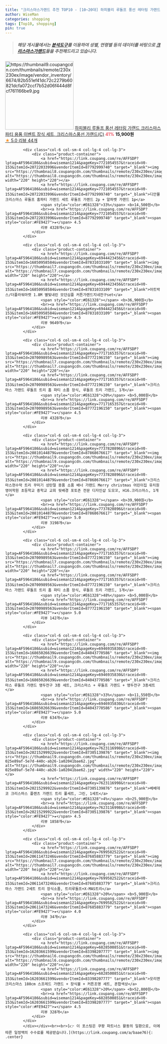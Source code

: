 ```yaml
---
title: "크리스마스가랜드 추천 TOP10 - [10~20대] 하피블리 루돌프 풍선 레터링 가랜드 크리스마스 파티 용품 이벤트 장식 세트, 크리스마스풍선 가랜드(C)"
author: WiseMan
categories: shopping
tags: [Top10, shopping]
pin: true
---
```


> ##### 해당 게시물에서는 [**분석도구**](https://itemscout.io/)를 이용하여 **성별**, **연령별** 등의 데이터를 바탕으로 [**크리스마스가랜드**](https://link.coupang.com/a/baae76)들을 추천해드리고 있습니다.
<div class="container"><div class="row">
            <div class="col-6 col-sm-4 col-lg-4 col-lg-3">
                <div class="product-container">
                    <a href="https://link.coupang.com/re/AFFSDP?lptag=AF5964186&subid=wiseman1214&pageKey=7712355675&traceid=V0-153&itemId=20676771405&vendorItemId=84178181764" target="_blank"><img src="https://thumbnail9.coupangcdn.com/thumbnails/remote/230x230ex/image/vendor_inventory/6674/82b551ef41dc72c2279b60821dcfa072ccf7b52d06f444d8fcf761166be9.jpg" alt="https://thumbnail9.coupangcdn.com/thumbnails/remote/230x230ex/image/vendor_inventory/6674/82b551ef41dc72c2279b60821dcfa072ccf7b52d06f444d8fcf761166be9.jpg" width="220" height="220"></a>
                    <a href="https://link.coupang.com/re/AFFSDP?lptag=AF5964186&subid=wiseman1214&pageKey=7712355675&traceid=V0-153&itemId=20676771405&vendorItemId=84178181764" target="_blank">하피블리 루돌프 풍선 레터링 가랜드 크리스마스 파티 용품 이벤트 장식 세트, 크리스마스풍선 가랜드(C)</a>
                    <span style="color:#E61328">41%</span> <b>15,900원</b>
                    <br><a href="https://link.coupang.com/re/AFFSDP?lptag=AF5964186&subid=wiseman1214&pageKey=7712355675&traceid=V0-153&itemId=20676771405&vendorItemId=84178181764" target="_blank"><span style="color:#FE9427">★</span> 5.0
                    리뷰 44개</a>
                </div>
            </div>
            
            <div class="col-6 col-sm-4 col-lg-4 col-lg-3">
                <div class="product-container">
                    <a href="https://link.coupang.com/re/AFFSDP?lptag=AF5964186&subid=wiseman1214&pageKey=7721054557&traceid=V0-153&itemId=20722033996&vendorItemId=87792999740" target="_blank"><img src="https://thumbnail8.coupangcdn.com/thumbnails/remote/230x230ex/image/vendor_inventory/33c0/a06fb60fb67692e14cd9e391c60170ca0c86f47744729e99d1420288de77.jpg" alt="https://thumbnail8.coupangcdn.com/thumbnails/remote/230x230ex/image/vendor_inventory/33c0/a06fb60fb67692e14cd9e391c60170ca0c86f47744729e99d1420288de77.jpg" width="220" height="220"></a>
                    <a href="https://link.coupang.com/re/AFFSDP?lptag=AF5964186&subid=wiseman1214&pageKey=7721054557&traceid=V0-153&itemId=20722033996&vendorItemId=87792999740" target="_blank">디안몰 크리스마스 루돌프 홈파티 가랜드 세트 루돌프 가랜드 2p + 알파벳 가랜드 1p</a>
                    <span style="color:#E61328">33%</span> <b>14,500원</b>
                    <br><a href="https://link.coupang.com/re/AFFSDP?lptag=AF5964186&subid=wiseman1214&pageKey=7721054557&traceid=V0-153&itemId=20722033996&vendorItemId=87792999740" target="_blank"><span style="color:#FE9427">★</span> 4.5
                    리뷰 4328개</a>
                </div>
            </div>
            
            <div class="col-6 col-sm-4 col-lg-4 col-lg-3">
                <div class="product-container">
                    <a href="https://link.coupang.com/re/AFFSDP?lptag=AF5964186&subid=wiseman1214&pageKey=6944423456&traceid=V0-153&itemId=16850958584&vendorItemId=87831033109" target="_blank"><img src="https://thumbnail7.coupangcdn.com/thumbnails/remote/230x230ex/image/vendor_inventory/9d41/0a3be103d7eb607627f4de88658364ecf7357b29cf44d79e86dd2134c221.jpg" alt="https://thumbnail7.coupangcdn.com/thumbnails/remote/230x230ex/image/vendor_inventory/9d41/0a3be103d7eb607627f4de88658364ecf7357b29cf44d79e86dd2134c221.jpg" width="220" height="220"></a>
                    <a href="https://link.coupang.com/re/AFFSDP?lptag=AF5964186&subid=wiseman1214&pageKey=6944423456&traceid=V0-153&itemId=16850958584&vendorItemId=87831033109" target="_blank">아트박스/더플라워마켓 1.8M 별빛내린 모던심플 커튼가랜드지네전구set</a>
                    <span style="color:#E61328"></span> <b>36,900원</b>
                    <br><a href="https://link.coupang.com/re/AFFSDP?lptag=AF5964186&subid=wiseman1214&pageKey=6944423456&traceid=V0-153&itemId=16850958584&vendorItemId=87831033109" target="_blank"><span style="color:#FE9427">★</span> 4.5
                    리뷰 9649개</a>
                </div>
            </div>
            
            <div class="col-6 col-sm-4 col-lg-4 col-lg-3">
                <div class="product-container">
                    <a href="https://link.coupang.com/re/AFFSDP?lptag=AF5964186&subid=wiseman1214&pageKey=7717165357&traceid=V0-153&itemId=20700989563&vendorItemId=87772196150" target="_blank"><img src="https://thumbnail7.coupangcdn.com/thumbnails/remote/230x230ex/image/vendor_inventory/5fef/92f2c2ce7117b2768934564026f08e39d516c042a1369bcc470fa2e7c9a2.jpg" alt="https://thumbnail7.coupangcdn.com/thumbnails/remote/230x230ex/image/vendor_inventory/5fef/92f2c2ce7117b2768934564026f08e39d516c042a1369bcc470fa2e7c9a2.jpg" width="220" height="220"></a>
                    <a href="https://link.coupang.com/re/AFFSDP?lptag=AF5964186&subid=wiseman1214&pageKey=7717165357&traceid=V0-153&itemId=20700989563&vendorItemId=87772196150" target="_blank">크리스마스 가랜드 루돌프 트리 홈 파티 소품 장식, 루돌프 트리 가랜드, 1개</a>
                    <span style="color:#E61328">20%</span> <b>5,000원</b>
                    <br><a href="https://link.coupang.com/re/AFFSDP?lptag=AF5964186&subid=wiseman1214&pageKey=7717165357&traceid=V0-153&itemId=20700989563&vendorItemId=87772196150" target="_blank"><span style="color:#FE9427">★</span> 4.5
                    리뷰 4328개</a>
                </div>
            </div>
            
            <div class="col-6 col-sm-4 col-lg-4 col-lg-3">
                <div class="product-container">
                    <a href="https://link.coupang.com/re/AFFSDP?lptag=AF5964186&subid=wiseman1214&pageKey=7737820896&traceid=V0-153&itemId=20810144879&vendorItemId=87868676617" target="_blank"><img src="https://thumbnail9.coupangcdn.com/thumbnails/remote/230x230ex/image/vendor_inventory/0749/127157e4210ac83c0f6bf1d08ce426ef0ebea3f1fec1edb5a2b20674b916.jpg" alt="https://thumbnail9.coupangcdn.com/thumbnails/remote/230x230ex/image/vendor_inventory/0749/127157e4210ac83c0f6bf1d08ce426ef0ebea3f1fec1edb5a2b20674b916.jpg" width="220" height="220"></a>
                    <a href="https://link.coupang.com/re/AFFSDP?lptag=AF5964186&subid=wiseman1214&pageKey=7737820896&traceid=V0-153&itemId=20810144879&vendorItemId=87868676617" target="_blank">크리스마스현수막 트리 꾸미기 성탄절 용품 소품 배너 가랜드 Merry christmas 어린이집 유치원 영어학원 초등학교 중학교 교회 뒷배경 포토존 전문 디자인샵 도모꼬, H16.크리스마스, 1개</a>
                    <span style="color:#E61328"></span> <b>39,900원</b>
                    <br><a href="https://link.coupang.com/re/AFFSDP?lptag=AF5964186&subid=wiseman1214&pageKey=7737820896&traceid=V0-153&itemId=20810144879&vendorItemId=87868676617" target="_blank"><span style="color:#FE9427">★</span> 5.0
                    리뷰 3198개</a>
                </div>
            </div>
            
            <div class="col-6 col-sm-4 col-lg-4 col-lg-3">
                <div class="product-container">
                    <a href="https://link.coupang.com/re/AFFSDP?lptag=AF5964186&subid=wiseman1214&pageKey=7717165357&traceid=V0-153&itemId=20700989563&vendorItemId=87772196150" target="_blank"><img src="https://thumbnail7.coupangcdn.com/thumbnails/remote/230x230ex/image/vendor_inventory/5fef/92f2c2ce7117b2768934564026f08e39d516c042a1369bcc470fa2e7c9a2.jpg" alt="https://thumbnail7.coupangcdn.com/thumbnails/remote/230x230ex/image/vendor_inventory/5fef/92f2c2ce7117b2768934564026f08e39d516c042a1369bcc470fa2e7c9a2.jpg" width="220" height="220"></a>
                    <a href="https://link.coupang.com/re/AFFSDP?lptag=AF5964186&subid=wiseman1214&pageKey=7717165357&traceid=V0-153&itemId=20700989563&vendorItemId=87772196150" target="_blank">크리스마스 가랜드 루돌프 트리 홈 파티 소품 장식, 루돌프 트리 가랜드, 1개</a>
                    <span style="color:#E61328">48%</span> <b>5,000원</b>
                    <br><a href="https://link.coupang.com/re/AFFSDP?lptag=AF5964186&subid=wiseman1214&pageKey=7717165357&traceid=V0-153&itemId=20700989563&vendorItemId=87772196150" target="_blank"><span style="color:#FE9427">★</span> 5.0
                    리뷰 142개</a>
                </div>
            </div>
            
            <div class="col-6 col-sm-4 col-lg-4 col-lg-3">
                <div class="product-container">
                    <a href="https://link.coupang.com/re/AFFSDP?lptag=AF5964186&subid=wiseman1214&pageKey=6946935830&traceid=V0-153&itemId=16865026639&vendorItemId=84043770586" target="_blank"><img src="https://thumbnail9.coupangcdn.com/thumbnails/remote/230x230ex/image/vendor_inventory/ed2b/0f1046d2f9fc687441303ac5811823245e0f25a901b0deec53e27f6bacd9.jpg" alt="https://thumbnail9.coupangcdn.com/thumbnails/remote/230x230ex/image/vendor_inventory/ed2b/0f1046d2f9fc687441303ac5811823245e0f25a901b0deec53e27f6bacd9.jpg" width="220" height="220"></a>
                    <a href="https://link.coupang.com/re/AFFSDP?lptag=AF5964186&subid=wiseman1214&pageKey=6946935830&traceid=V0-153&itemId=16865026639&vendorItemId=84043770586" target="_blank">크리스마스 루돌프 가랜드 앵두전구 3종 세트, 크리스마스 + 루돌프 가랜드 + 앵두전구 3종세트</a>
                    <span style="color:#E61328">33%</span> <b>11,550원</b>
                    <br><a href="https://link.coupang.com/re/AFFSDP?lptag=AF5964186&subid=wiseman1214&pageKey=6946935830&traceid=V0-153&itemId=16865026639&vendorItemId=84043770586" target="_blank"><span style="color:#FE9427">★</span> 5.0
                    리뷰 634개</a>
                </div>
            </div>
            
            <div class="col-6 col-sm-4 col-lg-4 col-lg-3">
                <div class="product-container">
                    <a href="https://link.coupang.com/re/AFFSDP?lptag=AF5964186&subid=wiseman1214&pageKey=7623116998&traceid=V0-153&itemId=20215299922&vendorItemId=87305139876" target="_blank"><img src="https://thumbnail9.coupangcdn.com/thumbnails/remote/230x230ex/image/retail/images/1044904177327000-025e89af-5e7d-440c-ab26-1a02041bae62.jpg" alt="https://thumbnail9.coupangcdn.com/thumbnails/remote/230x230ex/image/retail/images/1044904177327000-025e89af-5e7d-440c-ab26-1a02041bae62.jpg" width="220" height="220"></a>
                    <a href="https://link.coupang.com/re/AFFSDP?lptag=AF5964186&subid=wiseman1214&pageKey=7623116998&traceid=V0-153&itemId=20215299922&vendorItemId=87305139876" target="_blank">베베데코 크리스마스 플랜츠 가랜드 트리 풀세트, 그린, 1세트</a>
                    <span style="color:#E61328">4%</span> <b>25,900원</b>
                    <br><a href="https://link.coupang.com/re/AFFSDP?lptag=AF5964186&subid=wiseman1214&pageKey=7623116998&traceid=V0-153&itemId=20215299922&vendorItemId=87305139876" target="_blank"><span style="color:#FE9427">★</span> 4.5
                    리뷰 1858개</a>
                </div>
            </div>
            
            <div class="col-6 col-sm-4 col-lg-4 col-lg-3">
                <div class="product-container">
                    <a href="https://link.coupang.com/re/AFFSDP?lptag=AF5964186&subid=wiseman1214&pageKey=7699582522&traceid=V0-153&itemId=20611473246&vendorItemId=87685883779" target="_blank"><img src="https://thumbnail7.coupangcdn.com/thumbnails/remote/230x230ex/image/vendor_inventory/a1ac/34f17440df158b4420707eebf1837d833f0e20e286b198354925b6b34d2d.jpg" alt="https://thumbnail7.coupangcdn.com/thumbnails/remote/230x230ex/image/vendor_inventory/a1ac/34f17440df158b4420707eebf1837d833f0e20e286b198354925b6b34d2d.jpg" width="220" height="220"></a>
                    <a href="https://link.coupang.com/re/AFFSDP?lptag=AF5964186&subid=wiseman1214&pageKey=7699582522&traceid=V0-153&itemId=20611473246&vendorItemId=87685883779" target="_blank">크리스마스 가랜드 2세트 트리 장식소품, 트리루돌프+X-MAS트리</a>
                    <span style="color:#E61328">20%</span> <b>5,900원</b>
                    <br><a href="https://link.coupang.com/re/AFFSDP?lptag=AF5964186&subid=wiseman1214&pageKey=7699582522&traceid=V0-153&itemId=20611473246&vendorItemId=87685883779" target="_blank"><span style="color:#FE9427">★</span> 4.0
                    리뷰 34개</a>
                </div>
            </div>
            
            <div class="col-6 col-sm-4 col-lg-4 col-lg-3">
                <div class="product-container">
                    <a href="https://link.coupang.com/re/AFFSDP?lptag=AF5964186&subid=wiseman1214&pageKey=6828500851&traceid=V0-153&itemId=16203661599&vendorItemId=83398207777" target="_blank"><img src="https://thumbnail6.coupangcdn.com/thumbnails/remote/230x230ex/image/rs_quotation_api/6zflr3g5/e3d5f8e8a46e45b4a38d101836fdd110.jpg" alt="https://thumbnail6.coupangcdn.com/thumbnails/remote/230x230ex/image/rs_quotation_api/6zflr3g5/e3d5f8e8a46e45b4a38d101836fdd110.jpg" width="220" height="220"></a>
                    <a href="https://link.coupang.com/re/AFFSDP?lptag=AF5964186&subid=wiseman1214&pageKey=6828500851&traceid=V0-153&itemId=16203661599&vendorItemId=83398207777" target="_blank">모리앤 크리스마스 180cm 스프레드 가랜드 + 장식볼 + 커튼조명 세트, 혼합색상</a>
                    <span style="color:#E61328">20%</span> <b>52,800원</b>
                    <br><a href="https://link.coupang.com/re/AFFSDP?lptag=AF5964186&subid=wiseman1214&pageKey=6828500851&traceid=V0-153&itemId=16203661599&vendorItemId=83398207777" target="_blank"><span style="color:#FE9427">★</span> 4.5
                    리뷰 328개</a>
                </div>
            </div>
            </div></div><br><br>[👉 이 포스팅은 쿠팡 파트너스 활동의 일환으로, 이에 따른 일정액의 수수료를 제공받습니다.](https://link.coupang.com/a/baae76){: .center}